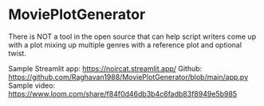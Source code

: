 # MoviePlotGenerator

There is NOT a tool in the open source that can help script writers come up with a plot mixing up multiple genres with a reference plot and optional twist.

Sample Streamlit app: https://noircat.streamlit.app/ 
Github: https://github.com/Raghavan1988/MoviePlotGenerator/blob/main/app.py 
Sample video: https://www.loom.com/share/f84f0d46db3b4c6fadb83f8949e5b985 


